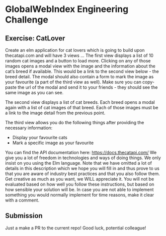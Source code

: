 # GlobalWebIndex Engineering Challenge
## Exercise: CatLover
Create an elm application for cat lovers which is going to build upon thecatapi.com and will have 3 views ... 
The first view displays a list of 10 random cat images and a button to load more. Clicking on any of those images opens a modal view with the image and the information about the cat’s breed if available. This would be a link to the second view below - the breed detail. The modal should also contain a form to mark the image as your favourite (a part of the third view as well). Make sure you can copy-paste the url of the modal and send it to your friends - they should see the same image as you can see. 

The second view displays a list of cat breeds. Each breed opens a modal again with a list of cat images of that breed. Each of those images must be a link to the image detail from the previous point. 

The third view allows you do the following things after providing the necessary information:
* Display your favourite cats 
* Mark a specific image as your favourite 

You can find the API documentation here: https://docs.thecatapi.com/ 
We give you a lot of freedom in technologies and ways of doing things. We only insist on you using the Elm language. Note that we have omitted a lot of details in this description which we hope you will fill in and thus prove to us that you are aware of industry best practices and that you also follow them. Get creative as much as you want, we WILL appreciate it. You will not be evaluated based on how well you follow these instructions, but based on how sensible your solution will be. In case you are not able to implement something you would normally implement for time reasons, make it clear with a comment. 

## Submission

Just a make a PR to the current repo!
Good luck, potential colleague! 
